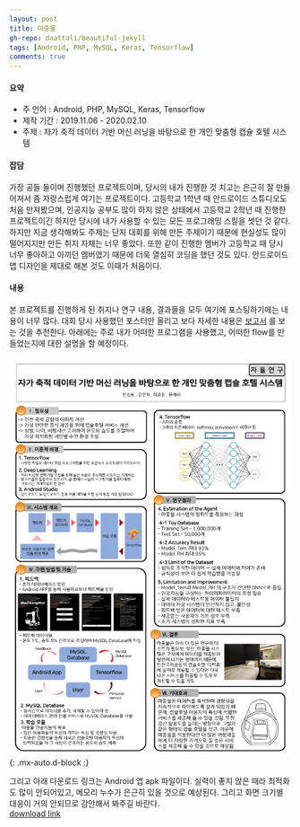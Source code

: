 ```yaml
---
layout: post
title: 마중물
gh-repo: daattali/beautiful-jekyll
tags: [Android, PHP, MySQL, Keras, Tensorflow]
comments: true
---
```


#### 요약

- 주 언어 : Android, PHP, MySQL, Keras, Tensorflow
- 제작 기간 : 2019.11.06 - 2020.02.10
- 주제 : 자가 축적 데이터 기반 머신 러닝을 바탕으로 한 개인 맞춤형 캡슐 호텔 시스템

#### 잡담   

가장 공들 들이며 진행했던 프로젝트이며, 당시의 내가 진행한 것 치고는 은근히 잘 만들어져서 좀 자랑스럽게 여기는 프로젝트이다. 
고등학교 1학년 때 안드로이드 스튜디오도 처음 만져봤으며, 인공지능 공부도 많이 하지 않은 상태에서 
고등학교 2학년 때 진행한 프로젝트이긴 하지만 당시에 내가 사용할 수 있는 모든 프로그래밍 스킬을 썻던 것 같다. 
하지만 지금 생각해봐도 주제는 단지 대회를 위해 만든 주제이기 때문에 현실성도 많이 떨어지지만 만든 취지 자체는 너무 좋았다. 
또한 같이 진행한 멤버가 고등학교 때 당시 너무 좋아하고 아끼던 멤버였기 때문에 더욱 열심히 코딩을 했던 것도 있다. 
안드로이드 앱 디자인을 제대로 해본 것도 이때가 처음이다.    

#### 내용   

본 프로젝트를 진행하게 된 취지나 연구 내용, 결과들을 모두 여기에 포스팅하기에는 내용이 너무 많다. 
대회 당시 사용했던 포스터만 올리고 보다 자세한 내용은 [보고서](https://docs.google.com/uc?export=download&id=16VSFz8S44yLigOlgj1HpHBCHfWQPu9JU) 를 보는 것을 추천한다. 
아래에는 주로 내가 어떠한 프로그램을 사용했고, 어떠한 flow를 만들었는지에 대한 설명을 할 예정이다.   

![Crepe](/assets/img/mjm/poster.png){: .mx-auto.d-block :}   

그리고 아래 다운로드 링크는 Android 앱 apk 파일이다. 실력이 좋지 않은 때라 최적화도 많이 안되어있고, 메모리 누수가 
은근히 있을 것으로 예상된다. 그리고 화면 크기별 대응이 거의 안되므로 감안해서 봐주길 바란다.   
[download link](https://docs.google.com/uc?export=download&id=1Q0ogJaa9o5nPhaJ2jnA28eSK3HMwrOG0)   

